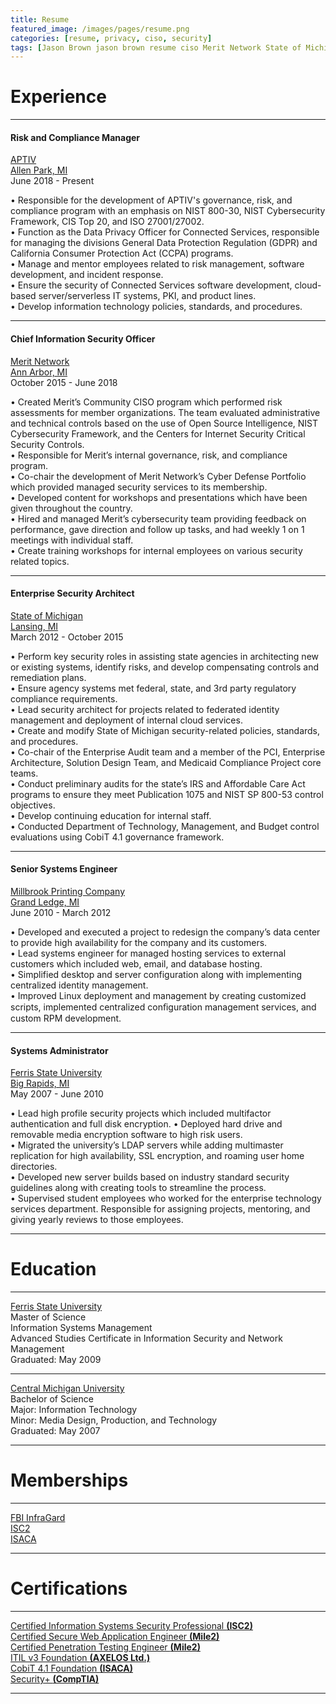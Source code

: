 ```yaml
---
title: Resume
featured_image: /images/pages/resume.png
categories: [resume, privacy, ciso, security]
tags: [Jason Brown jason brown resume ciso Merit Network State of Michigan Ferris State Central Michigan University]
---
```


# Experience

----------------------------------------

#### **Risk and Compliance Manager**
[APTIV][aptiv]  
[Allen Park, MI][ctaddr]  
June 2018 - Present  

•	Responsible for the development of APTIV's governance, risk, and compliance program with an emphasis on NIST 800-30, NIST Cybersecurity Framework, CIS Top 20, and ISO 27001/27002.  
•	Function as the Data Privacy Officer for Connected Services, responsible for managing the divisions General Data Protection Regulation (GDPR) and California Consumer Protection Act (CCPA) programs.  
•	Manage and mentor employees related to risk management, software development, and incident response.  
•	Ensure the security of Connected Services software development, cloud-based server/serverless IT systems, PKI, and product lines.   
•	Develop information technology policies, standards, and procedures.  

----------------------------------------

#### **Chief Information Security Officer**
[Merit Network][merit]  
[Ann Arbor, MI][meritaddr]  
October 2015 - June 2018  

•	Created Merit’s Community CISO program which performed risk assessments for member organizations. The team evaluated administrative and technical controls based on the use of Open Source Intelligence, NIST Cybersecurity Framework, and the Centers for Internet Security Critical Security Controls.  
•	Responsible for Merit’s internal governance, risk, and compliance program.  
•	Co-chair the development of Merit Network’s Cyber Defense Portfolio which provided managed security services to its membership.  
•	Developed content for workshops and presentations which have been given throughout the country.  
•	Hired and managed Merit’s cybersecurity team providing feedback on performance, gave direction and follow up tasks, and had weekly 1 on 1 meetings with individual staff.  
•	Create training workshops for internal employees on various security related topics.  

----------------------------------------

#### **Enterprise Security Architect**
[State of Michigan][som]  
[Lansing, MI][somaddr]  
March 2012 - October 2015  

•	Perform key security roles in assisting state agencies in architecting new or existing systems, identify risks, and develop compensating controls and remediation plans.  
•	Ensure agency systems met federal, state, and 3rd party regulatory compliance requirements.  
•	Lead security architect for projects related to federated identity management and deployment of internal cloud services.  
•	Create and modify State of Michigan security-related policies, standards, and procedures.  
•	Co-chair of the Enterprise Audit team and a member of the PCI, Enterprise Architecture, Solution Design Team, and Medicaid Compliance Project core teams.  
•	Conduct preliminary audits for the state’s IRS and Affordable Care Act programs to ensure they meet Publication 1075 and NIST SP 800-53 control objectives.  
•	Develop continuing education for internal staff.  
•   Conducted Department of Technology, Management, and Budget control evaluations using CobiT 4.1 governance framework.

----------------------------------------

#### **Senior Systems Engineer**
[Millbrook Printing Company][millbrook]  
[Grand Ledge, MI][millbrookaddr]  
June 2010 - March 2012  

•	Developed and executed a project to redesign the company’s data center to provide high availability for the company and its customers.  
•	Lead systems engineer for managed hosting services to external customers which included web, email, and database hosting.  
•	Simplified desktop and server configuration along with implementing centralized identity management.  
•	Improved Linux deployment and management by creating customized scripts, implemented centralized conﬁguration management services, and custom RPM development.  

----------------------------------------

#### **Systems Administrator**
[Ferris State University][fsu]  
[Big Rapids, MI][fsuaddr]  
May 2007 - June 2010  

•	Lead high profile security projects which included multifactor authentication and full disk encryption.
•   Deployed hard drive and removable media encryption software to high risk users.  
•	Migrated the university’s LDAP servers while adding multimaster replication for high availability, SSL encryption, and roaming user home directories.  
•	Developed new server builds based on industry standard security guidelines along with creating tools to streamline the process.  
•	Supervised student employees who worked for the enterprise technology services department.  Responsible for assigning projects, mentoring, and giving yearly reviews to those employees.  

----------------------------------------

# **Education**

----------------------------------------

[Ferris State University][fsu]  
Master of Science  
Information Systems Management  
Advanced Studies Certificate in Information Security and Network Management    
Graduated: May 2009  

----------------------------------------

[Central Michigan University][cmich]  
Bachelor of Science  
Major: Information Technology  
Minor: Media Design, Production, and Technology  
Graduated: May 2007  

----------------------------------------

# **Memberships**

----------------------------------------

[FBI InfraGard][infragard]  
[ISC2][isc2]  
[ISACA][isaca]  

----------------------------------------

# **Certifications**

----------------------------------------

[Certified Information Systems Security Professional **(ISC2)**][isc2]  
[Certified Secure Web Application Engineer **(Mile2)**][mile2]  
[Certified Penetration Testing Engineer **(Mile2)**][mile2]  
[ITIL v3 Foundation **(AXELOS Ltd.)**][axelos]  
[CobiT 4.1 Foundation **(ISACA)**][isaca]  
[Security+ **(CompTIA)**][comptia]  

----------------------------------------

[aptiv]: https://aptiv.com
[ctaddr]: https://goo.gl/maps/P4ZdcJTq8Yw92Dx16
[axelos]: https://www.axelos.com/
[comptia]: https://www.comptia.org/
[cmich]: https://cmich.edu/
[fsu]: https://ferris.edu/
[fsuaddr]: https://goo.gl/maps/SWx6UU9pFxSCNwkM6
[isaca]: https://isaca.org/
[infragard]: https://www.infragard.org/
[isc2]: https://www.isc2.org/
[merit]: https://merit.edu/
[meritaddr]: https://goo.gl/maps/BU8UG5tSaLK7Zsq47
[mile2]: https://mile2.com/
[millbrook]: https://www.kmprint.biz/
[millbrookaddr]: https://goo.gl/maps/n55LSFnbGj129qN96
[som]: https://michigan.gov/
[somaddr]: https://goo.gl/maps/4YTWyp2KMKdEmRgZA
